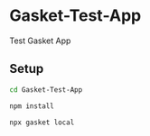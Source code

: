 # Gasket-Test-App

Test Gasket App

## Setup

```bash
cd Gasket-Test-App

npm install

npx gasket local
```
